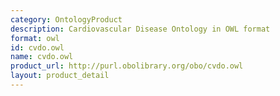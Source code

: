 ```yaml
---
category: OntologyProduct
description: Cardiovascular Disease Ontology in OWL format
format: owl
id: cvdo.owl
name: cvdo.owl
product_url: http://purl.obolibrary.org/obo/cvdo.owl
layout: product_detail
---
```

